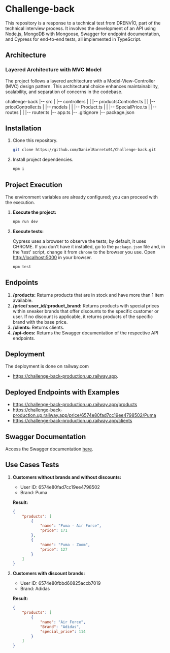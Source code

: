 # Challenge-back

This repository is a response to a technical test from DRENVÍO, part of the technical interview process. It involves the development of an API using Node.js, MongoDB with Mongoose, Swagger for endpoint documentation, and Cypress for end-to-end tests, all implemented in TypeScript.
## Architecture

### Layered Architecture with MVC Model

The project follows a layered architecture with a Model-View-Controller (MVC) design pattern. This architectural choice enhances maintainability, scalability, and separation of concerns in the codebase.

challenge-back
|-- src
|   |-- controllers
|   |   |-- productsController.ts
|   |   |-- priceController.ts
|   |-- models
|   |   |-- Product.ts
|   |   |-- SpecialPrice.ts
|   |-- routes
|   |   |-- router.ts
|-- app.ts
|-- .gitignore
|-- package.json


## Installation

1. Clone this repository.

    ```bash
    git clone https://github.com/DanielBarreto01/Challenge-back.git
    ```

2. Install project dependencies.

    ```bash
    npm i
    ```

## Project Execution

The environment variables are already configured; you can proceed with the execution.

1. **Execute the project:**

    ```bash
    npm run dev
    ```

2. **Execute tests:**

    Cypress uses a browser to observe the tests; by default, it uses CHROME. If you don't have it installed, go to the `package.json` file and, in the 'test' script, change it from `chrome` to the browser you use. Open [http://localhost:5000](http://localhost:5000) in your browser.

    ```bash
    npm test
    ```

## Endpoints

1. **/products:** Returns products that are in stock and have more than 1 item available.
2. **/price/:user_id/:product_brand:** Returns products with special prices within sneaker brands that offer discounts to the specific customer or user. If no discount is applicable, it returns products of the specific brand with the base price.
3. **/clients:** Returns clients.
4. **/api-docs:** Returns the Swagger documentation of the respective API endpoints.

## Deployment

The deployment is done on railway.com 
- https://challenge-back-production.up.railway.app.

## Deployed Endpoints with Examples

- https://challenge-back-production.up.railway.app/products
- https://challenge-back-production.up.railway.app/price/6574e80fad7cc19ee4798502/Puma
- https://challenge-back-production.up.railway.app/clients

## Swagger Documentation

Access the Swagger documentation [here](https://challenge-back-production.up.railway.app/api-docs/).

## Use Cases Tests

1. **Customers without brands and without discounts:**

    - User ID: 6574e80fad7cc19ee4798502
    - Brand: Puma

    **Result:**

    ```json
    {
        "products": [
            {
                "name": "Puma - Air Force",
                "price": 171
            },
            {
                "name": "Puma - Zoom",
                "price": 127
            }
        ]
    }
    ```

2. **Customers with discount brands:**

    - User ID: 6574e80fbbd60825accb7019
    - Brand: Adidas

    **Result:**

    ```json
    {
        "products": [
            {
                "name": "Air Force",
                "Brand": "Adidas",
                "special_price": 114
            }
        ]
    }
    ```











